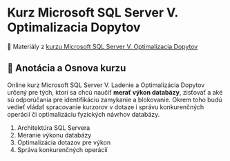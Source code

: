 # Kurz Microsoft SQL Server V. Optimalizacia Dopytov
:briefcase: Materiály z [kurzu Microsoft SQL Server V. Optimalizacia Dopytov](https://www.vita.sk/online-kurz-microsoft-sql-server-v-ladenie-a-optimalizacia-dopytov/)

## 📑 Anotácia a Osnova kurzu 
Online kurz Microsoft SQL Server V. Ladenie a Optimalizácia Dopytov určený pre tých, ktorí sa chcú naučiť **merať výkon databázy**, zisťovať a aké sú odporúčania pre identifikáciu zamykanie a blokovanie. Okrem toho budú vedieť vládať spracovanie kurzorov v dotaze i správu konkurenčných operácií či optimalizáciu fyzických návrhov databázy.

1. Architektúra SQL Servera
2. Meranie výkonu databázy
3. Optimalizácia dotazov pre výkon
4. Správa konkurenčných operácií
